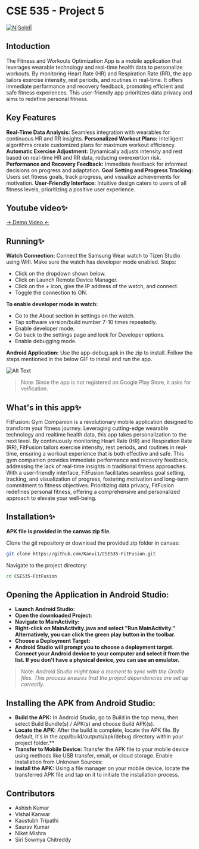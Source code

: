 # CSE 535 - Project 5


[![N|Solid|](https://i.ibb.co/ccWnRZD/banner.png) ](https://github.com/Kanvi1/CSE535-FitFusion)

## Intoduction 
The Fitness and Workouts Optimization App is a mobile application that leverages wearable
technology and real-time health data to personalize workouts. By monitoring Heart Rate
(HR) and Respiration Rate (RR), the app tailors exercise intensity, rest periods, and routines
in real-time. It offers immediate performance and recovery feedback, promoting efficient and
safe fitness experiences. This user-friendly app prioritizes data privacy and aims to redefine
personal fitness.

## Key Features 
**Real-Time Data Analysis:** Seamless integration with wearables for continuous HR and RR insights.
**Personalized Workout Plans:** Intelligent algorithms create customized plans for maximum workout efficiency.
**Automatic Exercise Adjustment:** Dynamically adjusts intensity and rest based on real-time HR and RR data, reducing overexertion risk.
**Performance and Recovery Feedback:** Immediate feedback for informed decisions on progress and adaptation.
**Goal Setting and Progress Tracking:** Users set fitness goals, track progress, and visualize achievements for motivation.
**User-Friendly Interface:** Intuitive design caters to users of all fitness levels, prioritizing a positive user experience.

## Youtube video✨
[-> Demo Video <-](https://youtu.be/luAT4uW5w5w?feature=shared)

##  Running✨

**Watch Connection:** Connect the Samsung Wear watch to Tizen Studio using Wifi. Make sure the watch has developer mode enabled. Steps:

- Click on the dropdown shown below. 
- Click on Launch Remote Device Manager.
- Click on the + icon, give the IP address of the watch, and connect.
- Toggle the connection to ON.

**To enable developer mode in watch:**
- Go to the About section in settings on the watch.
- Tap software version/build number 7-10 times repeatedly.
- Enable developer mode.
- Go back to the settings page and look for Developer options.
- Enable debugging mode.


**Android Application:** Use the app-debug.apk in the zip to install. Follow the steps mentioned in the below GIF to install and run the app. 

![Alt Text](https://im5.ezgif.com/tmp/ezgif-5-e0f712c2a8.gif)

> Note: Since the app is not registered on Google Play Store, it asks for veification.

## What's in this app✨

FitFusion: Gym Companion is a revolutionary mobile application designed to transform your fitness journey. Leveraging cutting-edge wearable technology and realtime health data, this app takes personalization to the next level. By continuously monitoring Heart Rate (HR) and Respiration Rate (RR), FitFusion tailors exercise intensity, rest periods, and routines in real-time, ensuring a workout experience that is both effective and safe. This gym companion provides immediate performance and recovery feedback, addressing the lack of real-time insights in traditional fitness approaches. With a user-friendly interface, FitFusion facilitates seamless goal setting, tracking, and visualization of progress, fostering motivation and long-term commitment to fitness objectives. Prioritizing data privacy, FitFusion redefines personal fitness, offering a comprehensive and personalized approach to elevate your well-being. 


## Installation✨

**APK file is provided in the canvas zip file.**

 Clone the git repository or download the provided zip folder in canvas:

```sh
git clone https://github.com/Kanvi1/CSE535-FitFusion.git
```
 Navigate to the project directory:
```sh
cd CSE535-FitFusion
```

## Opening the Application in Android Studio:

- **Launch Android Studio:**
- **Open the downloaded Project:**
- **Navigate to MainActivity:**
- **Right-click on MainActivity.java and select "Run MainActivity." Alternatively, you can click the green play button in the toolbar.**
- **Choose a Deployment Target:**
- **Android Studio will prompt you to choose a deployment target. Connect your Android device to your computer and select it from the list. If you don't have a physical device, you can use an emulator.**

> Note: *Android Studio might take a moment to sync with the Gradle files. This process ensures that the project dependencies are set up correctly.*

## Installing the APK from Android Studio:
- **Build the APK:** In Android Studio, go to Build in the top menu, then select Build Bundle(s) / APK(s) and choose Build APK(s).
- **Locate the APK:** After the build is complete, locate the APK file. By default, it's in the app/build/outputs/apk/debug directory within your project folder.**
- **Transfer to Mobile Device:** Transfer the APK file to your mobile device using methods like USB transfer, email, or cloud storage.
Enable Installation from Unknown Sources:
- **Install the APK:** Using a file manager on your mobile device, locate the transferred APK file and tap on it to initiate the installation process.








## Contributors

- Ashish Kumar
- Vishal Kanwar
- Kaustubh Tripathi
- Saurav Kumar
- Niket Mishra
- Siri Sowmya Chitreddy






